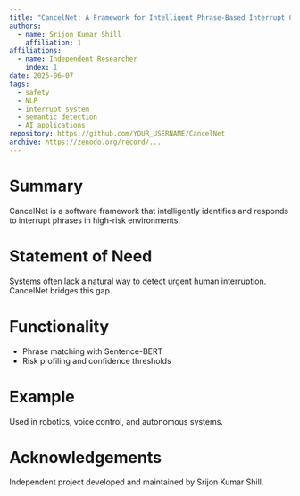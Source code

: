 ```yaml
---
title: "CancelNet: A Framework for Intelligent Phrase-Based Interrupt Control in Risk-Sensitive Applications"
authors:
  - name: Srijon Kumar Shill
    affiliation: 1
affiliations:
  - name: Independent Researcher
    index: 1
date: 2025-06-07
tags:
  - safety
  - NLP
  - interrupt system
  - semantic detection
  - AI applications
repository: https://github.com/YOUR_USERNAME/CancelNet
archive: https://zenodo.org/record/...
---
```


# Summary
CancelNet is a software framework that intelligently identifies and responds to interrupt phrases in high-risk environments.

# Statement of Need
Systems often lack a natural way to detect urgent human interruption. CancelNet bridges this gap.

# Functionality
- Phrase matching with Sentence-BERT
- Risk profiling and confidence thresholds

# Example
Used in robotics, voice control, and autonomous systems.

# Acknowledgements
Independent project developed and maintained by Srijon Kumar Shill.
